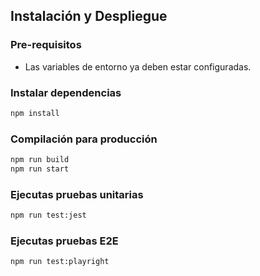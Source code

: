 ## Instalación y Despliegue
### Pre-requisitos
- Las variables de entorno ya deben estar configuradas.
### Instalar dependencias
```bash
npm install
```
### Compilación para producción
```bash
npm run build
npm run start
```
### Ejecutas pruebas unitarias
```bash
npm run test:jest
```
### Ejecutas pruebas E2E
```bash
npm run test:playright
```
